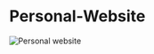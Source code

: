 # Personal-Website
![Personal website](https://user-images.githubusercontent.com/95331700/190828070-5f3cf720-175c-45fa-b542-79655a448f77.gif)
